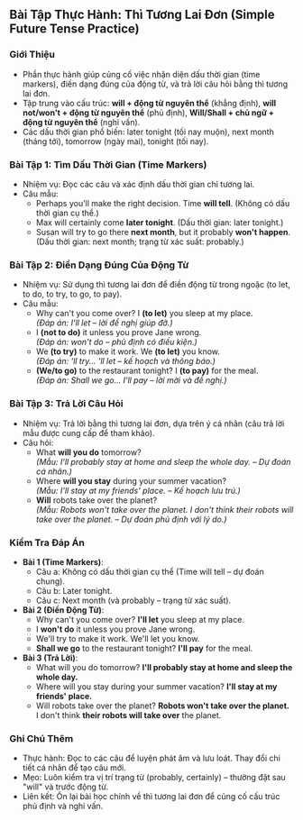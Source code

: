## Bài Tập Thực Hành: Thì Tương Lai Đơn (Simple Future Tense Practice)

### Giới Thiệu
- Phần thực hành giúp củng cố việc nhận diện dấu thời gian (time markers), điền dạng đúng của động từ, và trả lời câu hỏi bằng thì tương lai đơn.
- Tập trung vào cấu trúc: **will + động từ nguyên thể** (khẳng định), **will not/won't + động từ nguyên thể** (phủ định), **Will/Shall + chủ ngữ + động từ nguyên thể** (nghi vấn).
- Các dấu thời gian phổ biến: later tonight (tối nay muộn), next month (tháng tới), tomorrow (ngày mai), tonight (tối nay).

### Bài Tập 1: Tìm Dấu Thời Gian (Time Markers)
- Nhiệm vụ: Đọc các câu và xác định dấu thời gian chỉ tương lai.
- Câu mẫu:
  - Perhaps you'll make the right decision. Time **will tell**. (Không có dấu thời gian cụ thể.)
  - Max will certainly come **later tonight**. (Dấu thời gian: later tonight.)
  - Susan will try to go there **next month**, but it probably **won't happen**. (Dấu thời gian: next month; trạng từ xác suất: probably.)

### Bài Tập 2: Điền Dạng Đúng Của Động Từ
- Nhiệm vụ: Sử dụng thì tương lai đơn để điền động từ trong ngoặc (to let, to do, to try, to go, to pay).
- Câu mẫu:
  - Why can't you come over? I **(to let)** you sleep at my place.  
    *(Đáp án: I'll let – lời đề nghị giúp đỡ.)*
  - I **(not to do)** it unless you prove Jane wrong.  
    *(Đáp án: won't do – phủ định có điều kiện.)*
  - We **(to try)** to make it work. We **(to let)** you know.  
    *(Đáp án: 'll try... 'll let – kế hoạch và thông báo.)*
  - **(We/to go)** to the restaurant tonight? I **(to pay)** for the meal.  
    *(Đáp án: Shall we go... I'll pay – lời mời và đề nghị.)*

### Bài Tập 3: Trả Lời Câu Hỏi
- Nhiệm vụ: Trả lời bằng thì tương lai đơn, dựa trên ý cá nhân (câu trả lời mẫu được cung cấp để tham khảo).
- Câu hỏi:
  - What **will you do** tomorrow?  
    *(Mẫu: I'll probably stay at home and sleep the whole day. – Dự đoán cá nhân.)*
  - Where **will you stay** during your summer vacation?  
    *(Mẫu: I'll stay at my friends' place. – Kế hoạch lưu trú.)*
  - **Will** robots take over the planet?  
    *(Mẫu: Robots won't take over the planet. I don't think their robots will take over the planet. – Dự đoán phủ định với lý do.)*

### Kiểm Tra Đáp Án
- **Bài 1 (Time Markers)**: 
  - Câu a: Không có dấu thời gian cụ thể (Time will tell – dự đoán chung).
  - Câu b: Later tonight.
  - Câu c: Next month (và probably – trạng từ xác suất).
- **Bài 2 (Điền Động Từ)**:
  - Why can't you come over? **I'll let** you sleep at my place.
  - I **won't do** it unless you prove Jane wrong.
  - We'll try to make it work. We'll let you know.
  - **Shall we go** to the restaurant tonight? **I'll pay** for the meal.
- **Bài 3 (Trả Lời)**:
  - What will you do tomorrow? **I'll probably stay at home and sleep the whole day.**
  - Where will you stay during your summer vacation? **I'll stay at my friends' place.**
  - Will robots take over the planet? **Robots won't take over the planet.** I don't think **their robots will take over** the planet.

### Ghi Chú Thêm
- Thực hành: Đọc to các câu để luyện phát âm và lưu loát. Thay đổi chi tiết cá nhân để tạo câu mới.
- Mẹo: Luôn kiểm tra vị trí trạng từ (probably, certainly) – thường đặt sau "will" và trước động từ.
- Liên kết: Ôn lại bài học chính về thì tương lai đơn để củng cố cấu trúc phủ định và nghi vấn.